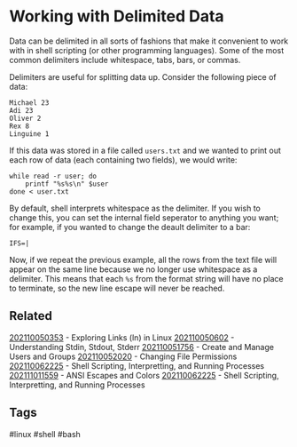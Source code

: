# Working with Delimited Data
Data can be delimited in all sorts of fashions that make it convenient to work
with in shell scripting (or other programming languages). Some of the most
common delimiters include whitespace, tabs, bars, or commas.

Delimiters are useful for splitting data up. Consider the following piece of
data:
```
Michael 23
Adi 23
Oliver 2
Rex 8
Linguine 1
```

If this data was stored in a file called ```users.txt``` and we wanted to print
out each row of data (each containing two fields), we would write:

```
while read -r user; do
    printf "%s%s\n" $user
done < user.txt
```

By default, shell interprets whitespace as the delimiter. If you wish to change
this, you can set the internal field seperator to anything you want; for
example, if you wanted to change the deault delimiter to a bar:
```
IFS=|
```

Now, if we repeat the previous example, all the rows from the text file will
appear on the same line because we no longer use whitespace as a delimiter. This
means that each ```%s``` from the format string will have no place to terminate,
so the new line escape will never be reached.


## Related
[202110050353](../202110050353) - Exploring Links (ln) in Linux
[202110050602](../202110050602) - Understanding Stdin, Stdout, Stderr
[202110051756](../202110051756) - Create and Manage Users and Groups
[202110052020](../202110052020) - Changing File Permissions
[202110062225](../202110062225) - Shell Scripting, Interpretting, and Running Processes
[202111011559](../202111011559) - ANSI Escapes and Colors
[202110062225](../202110062225) - Shell Scripting, Interpretting, and Running Processes


## Tags
#linux #shell #bash
